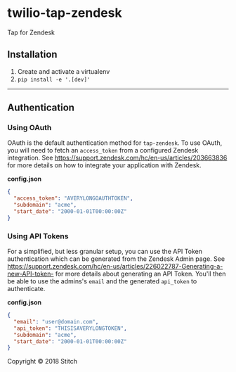 # twilio-tap-zendesk
Tap for Zendesk

## Installation

1. Create and activate a virtualenv
1. `pip install -e '.[dev]'`

---

## Authentication

### Using OAuth

OAuth is the default authentication method for `tap-zendesk`. To use OAuth, you will need to fetch an `access_token` from a configured Zendesk integration. See https://support.zendesk.com/hc/en-us/articles/203663836 for more details on how to integrate your application with Zendesk.

**config.json**
```json
{
  "access_token": "AVERYLONGOAUTHTOKEN",
  "subdomain": "acme",
  "start_date": "2000-01-01T00:00:00Z"
}
```

### Using API Tokens

For a simplified, but less granular setup, you can use the API Token authentication which can be generated from the Zendesk Admin page. See https://support.zendesk.com/hc/en-us/articles/226022787-Generating-a-new-API-token- for more details about generating an API Token. You'll then be able to use the admins's `email` and the generated `api_token` to authenticate.

**config.json**
```json
{
  "email": "user@domain.com",
  "api_token": "THISISAVERYLONGTOKEN",
  "subdomain": "acme",
  "start_date": "2000-01-01T00:00:00Z"
}
```

Copyright &copy; 2018 Stitch
